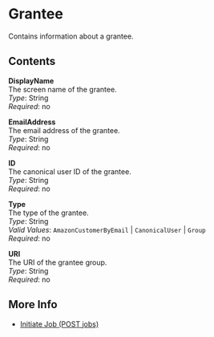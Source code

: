 # Grantee<a name="api-Grantee"></a>

Contains information about a grantee\.

## Contents<a name="api-Grantee-contents"></a>

**DisplayName**  
The screen name of the grantee\.  
*Type*: String  
*Required*: no

**EmailAddress**  
The email address of the grantee\.  
*Type*: String  
*Required*: no

**ID**  
The canonical user ID of the grantee\.  
*Type*: String  
*Required*: no

**Type**  
The type of the grantee\.  
*Type*: String  
*Valid Values*: `AmazonCustomerByEmail` \| `CanonicalUser` \| `Group`   
*Required*: no

**URI**  
The URI of the grantee group\.  
*Type*: String  
*Required*: no

## More Info<a name="more-info-api-Grantee"></a>

 
+ [Initiate Job \(POST jobs\)](api-initiate-job-post.md)